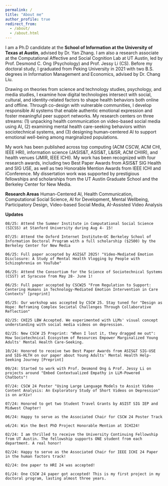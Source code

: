 ```yaml
---
permalink: /
title: "About me"
author_profile: true
redirect_from: 
  - /about/
  - /about.html
---
```


I am a Ph.D candidate at the **School of Information at the University of Texas at Austin**, advised by Dr. Yan Zhang. I am also a research associate at the Computational Affective and Social Cognition Lab at UT Austin, led by Prof. Desmond C. Ong (Psychology) and Prof. Jessy Li (CS). Before my doctoral study, I graduated from Peking University in 2021 with two B.S. degrees in Information Management and Economics, advised by Dr. Chang Liu. 

Drawing on theories from science and technology studies, psychology, and media studies, I examine how digital technologies intersect with social, cultural, and identity-related factors to shape health behaviors both online and offline. Through co-design with vulnerable communities, I develop responsible AI systems that enable authentic emotional expression and foster meaningful peer support networks. My research centers on three streams: (1) unpacking health communication on video-based social media using AI, (2) examining mental health care-seeking behaviors within sociotechnical systems, and (3) designing human-centered AI to support emotional well-being among marginalized populations.

My work has been published across top computing (ACM CSCW, ACM CHI, IEEE HRI), information science (JASIS&T, ASIS&T, L&ISR, ACM CHIIR), and health venues (JMIR, IEEE ICHI). My work has been recognized with four research awards, including two Best Paper Awards from ASIS&T SIG Health and SIG USE, as well as two Honorable Mention Awards from IEEE ICHI and iConference. My dissertation work was supported by prestigious fellowships and scholarships from the UT Austin Graduate School and the Berkeley Center for New Media.

**Research Areas**
Human-Centered AI, Health Communication, Computational Social Science, AI for Development, Mental Wellbeing, Participatory Design, Video-based Social Media, AI-Assisted Video Analysis


**Updates**


    08/25: Attend the Summer Institute in Computational Social Science (SICSS) at Stanford University during Aug 4- 15! 

    07/25: Attend the Oxford Internet Institute–UC Berkeley School of Information Doctoral Program with a full scholarship ($2500) by the Berkeley Center for New Media

    06/25: Full paper accepted by ASIS&T 2025! "Video‑Mediated Emotion Disclosure: A Study of Mental Health Vlogging by People with Schizophrenia on YouTube"

    06/25: Attend the Consortium for the Science of Sociotechnical Systems (CSST) at Syracuse from May 28- June 1!

    06/25: Full paper accepted by CSCW25 "From Regulation to Support: Centering Humans in Technology-Mediated Emotion Intervention in Care Contexts" [preprint]

    05/25: Our workshop was accepted by CSCW 25. Stay tuned for "Design as Hope: Reframing Complex Societal Challenges Through Collaborative Reflection"

    02/25: CHI25 LBW Accepted. We experimented with LLMs' visual concept understanding with social media videos on depression.

    02/25: New CSCW 25 Preprint: "When I lost it, they dragged me out": How Sociotechnical Ecosystem of Resources Empower Marginalized Young Adults' Mental Health Care-Seeking.

    10/24: Honored to receive two Best Paper Awards from ASIS&T SIG-USE and SIG-HLTH on our paper about Young Adults' Mental Health Help-Seeking Journey [Preprint]

    09/24: Started to work with Prof. Desmond Ong & Prof. Jessy Li on projects around "Embed Contextualized Empathy in LLM‑Powered Chatbots"!

    07/24: CSCW 24 Poster "Using Large Language Models to Assist Video Content Analysis: An Exploratory Study of Short Videos on Depression" is on arXiv!

    07/24: Honored to get two Student Travel Grants by ASIST SIG IEP and Midwest Chapter!

    06/24: Happy to serve as the Associated Chair for CSCW 24 Poster Track

    o6/24: Win the Best PhD Project Honorable Mention at ICHI24!

    02/24: I am thrilled to receive the University Continuing Fellowship from UT Austin. The fellowship supports ONE student from each department. A real honor!

    02/24: Happy to serve as the Associated Chair for IEEE ICHI 24 Paper in the human factors track!

    02/24: One paper to HRI 24 was accepted!

    01/24: One CSCW 24 paper got accepted! This is my first project in my doctoral program, lasting almost three years.


